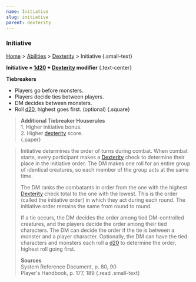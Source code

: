 ```yaml
---
name: Initiative
slug: initiative
parent: dexterity
---
```

### Initiative
[Home](dm-operations-center) > [Abilities](abilities) > [Dexterity](dexterity) > Initiative {.small-text}

**Initiative = [1d20](/roll/1d20) + [Dexterity](dexterity) modifier** {.text-center}

**Tiebreakers**
- Players go before monsters.
- Players decide ties between players.
- DM decides between monsters.
- Roll [d20](/roll/1d20), highest goes first. (optional)
{.square}

> **Additional Tiebreaker Houserules**<br/>
> 1\. Higher initiative bonus.<br/>
> 2\. Higher [dexterity](dexterity) score.<br/>
{.paper}

> Initiative determines the order of turns during combat. When combat starts, every participant makes a [Dexterity](dexterity) check to determine their place in the initiative order. The DM makes one roll for an entire group of identical creatures, so each member of the group acts at the same time. 
>
> The DM ranks the combatants in order from the one with the highest [Dexterity](dexterity) check total to the one with the lowest. This is the order (called the initiative order) in which they act during each round. The initiative order remains the same from round to round. 
> 
> If a tie occurs, the DM decides the order among tied DM-controlled creatures, and the players decide the order among their tied characters. The DM can decide the order if the tie is between a monster and a player character. Optionally, the DM can have the tied characters and monsters each roll a [d20](/roll/1d20) to determine the order, highest roll going first.
>
> **Sources** <br/>
> System Reference Document, p. 80, 90<br/>
> Player's Handbook, p. 177, 189
{.read .small-text}